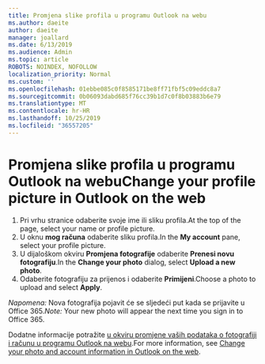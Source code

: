 ```yaml
---
title: Promjena slike profila u programu Outlook na webu
ms.author: daeite
author: daeite
manager: joallard
ms.date: 6/13/2019
ms.audience: Admin
ms.topic: article
ROBOTS: NOINDEX, NOFOLLOW
localization_priority: Normal
ms.custom: ''
ms.openlocfilehash: 01ebbe085c0f8585171be8ff71fbf5c09eddc8a7
ms.sourcegitcommit: 0b06093dabd685f76cc39b1d7c0f8b03883b6e79
ms.translationtype: MT
ms.contentlocale: hr-HR
ms.lasthandoff: 10/25/2019
ms.locfileid: "36557205"
---
```

# <a name="change-your-profile-picture-in-outlook-on-the-web"></a><span data-ttu-id="08dc7-102">Promjena slike profila u programu Outlook na webu</span><span class="sxs-lookup"><span data-stu-id="08dc7-102">Change your profile picture in Outlook on the web</span></span>

1. <span data-ttu-id="08dc7-103">Pri vrhu stranice odaberite svoje ime ili sliku profila.</span><span class="sxs-lookup"><span data-stu-id="08dc7-103">At the top of the page, select your name or profile picture.</span></span>
1. <span data-ttu-id="08dc7-104">U oknu **mog računa** odaberite sliku profila.</span><span class="sxs-lookup"><span data-stu-id="08dc7-104">In the **My account** pane, select your profile picture.</span></span>
1. <span data-ttu-id="08dc7-105">U dijaloškom okviru **Promjena fotografije** odaberite **Prenesi novu fotografiju**.</span><span class="sxs-lookup"><span data-stu-id="08dc7-105">In the **Change your photo** dialog, select **Upload a new photo**.</span></span>
1. <span data-ttu-id="08dc7-106">Odaberite fotografiju za prijenos i odaberite **Primijeni**.</span><span class="sxs-lookup"><span data-stu-id="08dc7-106">Choose a photo to upload and select **Apply**.</span></span>

<span data-ttu-id="08dc7-107">*Napomena:* Nova fotografija pojavit će se sljedeći put kada se prijavite u Office 365.</span><span class="sxs-lookup"><span data-stu-id="08dc7-107">*Note:* Your new photo will appear the next time you sign in to Office 365.</span></span>

<span data-ttu-id="08dc7-108">Dodatne informacije potražite [u okviru promjene vaših podataka o fotografiji i računu u programu Outlook na webu](https://support.office.com/article/b2dbb289-851d-4bed-93c3-3e136f5659ec).</span><span class="sxs-lookup"><span data-stu-id="08dc7-108">For more information, see [Change your photo and account information in Outlook on the web](https://support.office.com/article/b2dbb289-851d-4bed-93c3-3e136f5659ec).</span></span>